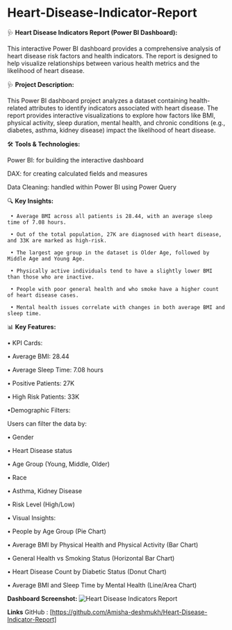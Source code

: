 # Heart-Disease-Indicator-Report
🩺  **Heart Disease Indicators Report (Power BI Dashboard):**

This interactive Power BI dashboard provides a comprehensive analysis of heart disease risk factors and health indicators. The report is designed to help visualize relationships between various health metrics and the likelihood of heart disease.

🩺 **Project Description:**

This Power BI dashboard project analyzes a dataset containing health-related attributes to identify indicators associated with heart disease. The report provides interactive visualizations to explore how factors like BMI, physical activity, sleep duration, mental health, and chronic conditions (e.g., diabetes, asthma, kidney disease) impact the likelihood of heart disease.

🛠 **Tools & Technologies:**

Power BI: for building the interactive dashboard

DAX: for creating calculated fields and measures

Data Cleaning: handled within Power BI using Power Query

🔍 **Key Insights:**

     • Average BMI across all patients is 28.44, with an average sleep time of 7.08 hours.

     • Out of the total population, 27K are diagnosed with heart disease, and 33K are marked as high-risk.

     • The largest age group in the dataset is Older Age, followed by Middle Age and Young Age.

     • Physically active individuals tend to have a slightly lower BMI than those who are inactive.

     • People with poor general health and who smoke have a higher count of heart disease cases.

     • Mental health issues correlate with changes in both average BMI and sleep time.

📊 **Key Features:**

• KPI Cards:

   • Average BMI: 28.44

   • Average Sleep Time: 7.08 hours

   • Positive Patients: 27K

   • High Risk Patients: 33K

•Demographic Filters:

Users can filter the data by:

   • Gender

   • Heart Disease status

   • Age Group (Young, Middle, Older)

   • Race

   • Asthma, Kidney Disease

   • Risk Level (High/Low)

• Visual Insights:

   • People by Age Group (Pie Chart)

   • Average BMI by Physical Health and Physical Activity (Bar Chart)

   • General Health vs Smoking Status (Horizontal Bar Chart)

   • Heart Disease Count by Diabetic Status (Donut Chart)

   • Average BMI and Sleep Time by Mental Health (Line/Area Chart)


**Dashboard Screenshot:**
![Heart Disease Indicators Report](https://github.com/user-attachments/assets/8200ed57-933e-41ea-a62a-ec9a2e8fb17c)

**Links**
GitHub : [https://github.com/Amisha-deshmukh/Heart-Disease-Indicator-Report]

